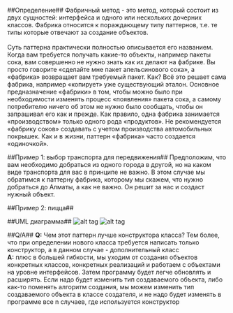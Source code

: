 ##Определение##
Фабричный метод - это метод, который состоит из двух сущностей: интерфейса и одного или нескольких дочерних классов. Фабрика относится к пораждающему типу паттернов, т.е. те типы которые отвечают за создание объектов. 
</br></br>
Суть паттерна практически полностью описывается его названием. Когда вам требуется получать какие-то объекты, например пакеты сока, вам совершенно не нужно знать как их делают на фабрике. Вы просто говорите «сделайте мне пакет апельсинового сока», а «фабрика» возвращает вам требуемый пакет. Как? Всё это решает сама фабрика, например «копирует» уже существующий эталон. Основное предназначение «фабрики» в том, чтобы можно было при необходимости изменять процесс «появления» пакета сока, а самому потребителю ничего об этом не нужно было сообщать, чтобы он запрашивал его как и прежде.
Как правило, одна фабрика занимается «производством» только одного рода «продуктов». Не рекомендуется «фабрику соков» создавать с учетом производства автомобильных покрышек. Как и в жизни, паттерн «фабрика» часто создается «одиночкой».

##Пример 1: выбор транспорта для передвижения##
Предположим, что вам необходимо добраться из одного города в другой, но на каком виде транспорта для вас в принципе не важно. В этом случае мы обратимся к паттерну фабрика, которому мы скажем, что нужно добраться до Алматы, а как не важно. Он решит за нас и создаст нужный объект.

##Пример 2: пицца##

##UML диаграмма##
![alt tag](https://github.com/tmdautov/design-patterns/blob/master/factory/uml.png)
![alt tag](https://github.com/tmdautov/design-patterns/blob/master/factory/123.jpg)



##Q/A##
**Q:** Чем этот паттерн лучше конструктора класса? Тем более, что при определении нового класса требуется написать только конструктор, а в данном случае - дополнительный класс
<br />
**A:** плюс в большей гибкости, мы уходим от создания объектов конкретных классов, конкретных реализаций и работаем с объектами на уровне интерфейсов. Затем программу будет легче обновлять и расширять. Если надо будет изменить тип создаваемого объекта, либо как-то поменять алгоритм создания, мы можем изменить тип создаваемого объекта в классе создателя, и не надо будет изменять в программе все n случаев, где используется конструктор

